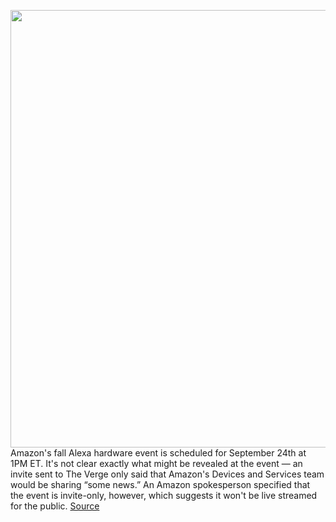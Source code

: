 <img src='https://cdn.vox-cdn.com/thumbor/a-V1pB5IOvIQYSlNGqnUWxglPXk=/0x0:2040x1360/1200x800/filters:focal(857x517:1183x843)/cdn.vox-cdn.com/uploads/chorus_image/image/67431731/cwelch_191016_3739_0005.0.jpg' width='700px' /><br/>
Amazon's fall Alexa hardware event is scheduled for September 24th at 1PM ET. It's not clear exactly what might be revealed at the event — an invite sent to The Verge only said that Amazon's Devices and Services team would be sharing “some news.” An Amazon spokesperson specified that the event is invite-only, however, which suggests it won't be live streamed for the public.
<a href='https://www.theverge.com/2020/9/18/21445597/amazon-fall-alexa-hardware-event-date-devices'> Source <a/>